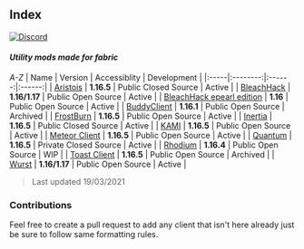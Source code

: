 ## Index
[![Discord](https://img.shields.io/discord/821938163269500938)](https://discord.gg/sK4rK2qCn8)
#### *Utility mods made for fabric*
*A-Z*
| Name | Version  | Accessiblity | Development |
|:-----|:--------:|:------:|:------:|
| [Aristois](https://aristois.net/) | **1.16.5** | Public Closed Source | Active |
| [BleachHack](https://github.com/BleachDrinker420/bleachhack-1.14) | **1.16/1.17** | Public Open Source | Active |
| [BleachHack epearl edition](https://github.com/22s/bleachhack-1.16-epearl-edition) | **1.16** | Public Open Source | Active |
| [BuddyClient](https://github.com/BubbyRoosh1/BubbyClient-Fabric-1.16) | **1.16.1** | Public Open Source | Archived |
| [FrostBurn](https://github.com/evaan/FrostBurn) | **1.16.5** | Public Open Source | Active |
| [Inertia](https://inertiaclient.com/) | **1.16.5** | Public Closed Source | Active |
| [KAMI](https://github.com/zeroeightysix/KAMI) | **1.16.5** | Public Open Source | Active |
| [Meteor Client](https://meteorclient.com/) | **1.16.5** | Public Open Source | Active |
| [Quantum](http://quantumclient.org/) |  **1.16.5**  | Private Closed Source | Active |
| [Rhodium](https://github.com/IUDevman/Rhodium) | **1.16.4** | Public Open Source | WIP |
| [Toast Client](https://github.com/RemainingToast/toastclient) | **1.16.5** | Public Open Source | Archived |
| [Wurst](https://github.com/Wurst-Imperium/Wurst7) | **1.16/1.17** | Public Open Source | Active |

> Last updated 19/03/2021

### Contributions

Feel free to create a pull request to add any client that isn't here already just be sure to follow same formatting rules.
